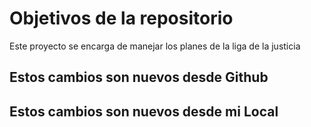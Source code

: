 # Objetivos de la repositorio

Este proyecto se encarga de manejar los planes de la liga de la justicia

## Estos cambios son nuevos desde Github
## Estos cambios son nuevos desde mi Local
